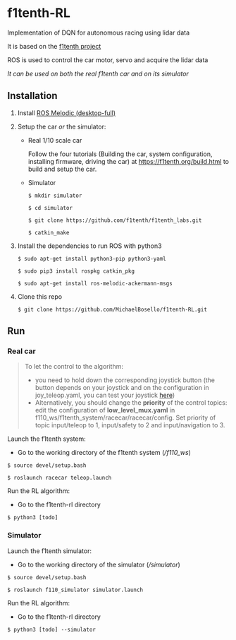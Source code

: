 # f1tenth-RL

Implementation of DQN for autonomous racing using lidar data

It is based on the [f1tenth project](https://f1tenth.org/)

ROS is used to control the car motor, servo and acquire the lidar data

*It can be used on both the real f1tenth car and on its simulator*

## Installation

1) Install [ROS Melodic (desktop-full)](http://wiki.ros.org/melodic/Installation/Ubuntu)

2) Setup the car *or* the simulator:
    + Real 1/10 scale car

        Follow the four tutorials (Building the car, system configuration, installing firmware, driving the car) at https://f1tenth.org/build.html to build and setup the car.



    + Simulator

        `$​ ​mkdir simulator`

        `$​ ​cd simulator`

        `$ git clone https://github.com/f1tenth/f1tenth_labs.git`

        `$ catkin_make`

3) Install the dependencies to run ROS with python3

    `$ sudo apt-get install python3-pip python3-yaml`

    `$ sudo pip3 install rospkg catkin_pkg`

    `$ sudo apt-get install ros-melodic-ackermann-msgs`

4) Clone this repo

    `$ git clone https://github.com/MichaelBosello/f1tenth-RL.git`

## Run

### Real car

> To let the control to the algorithm: 
> + you need to hold down the corresponding joystick button (the button depends on your joystick and on the configuration in joy_teleop.yaml, you can test your joystick [here](https://html5gamepad.com/))
> + Alternatively, you should change the **priority** of the control topics: edit the configuration of **low_level_mux.yaml** in f110_ws/f1tenth_system/racecar/racecar/config. Set priority of topic input/teleop to 1, input/safety to 2 and input/navigation to 3.

Launch the f1tenth system:
+ Go to the working directory of the f1tenth system (*/f110_ws*)

`$ source devel/setup.bash`

`$ roslaunch racecar teleop.launch`

Run the RL algorithm:

+ Go to the f1tenth-rl directory

 `$ python3 [todo]`

### Simulator
Launch the f1tenth simulator:
+ Go to the working directory of the simulator (*/simulator*)

`$ source devel/setup.bash`

`$ roslaunch f110_simulator simulator.launch`

Run the RL algorithm:

+ Go to the f1tenth-rl directory

`$ python3 [todo] --simulator`